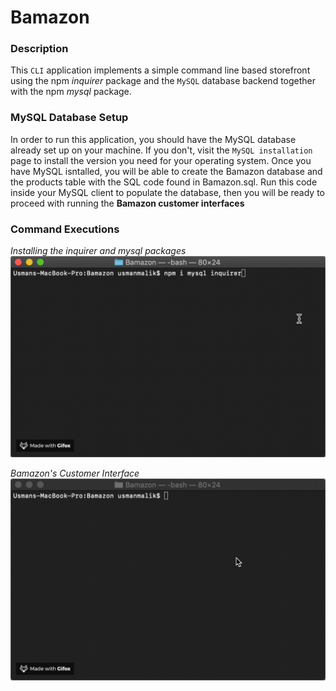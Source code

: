 # Bamazon
### Description
This `CLI` application implements a simple command line based storefront using the npm *inquirer* package and the `MySQL` database backend together with the npm *mysql* package. 

### MySQL Database Setup
In order to run this application, you should have the MySQL database already set up on your machine. If you don't, visit the `MySQL installation` page to install the version you need for your operating system. Once you have MySQL isntalled, you will be able to create the Bamazon database and the products table with the SQL code found in Bamazon.sql. Run this code inside your MySQL client  to populate the database, then you will be ready to proceed with running the **Bamazon customer interfaces**

### Command Executions
*Installing the inquirer and mysql packages*
  ![!](https://github.com/maliksaabb/Bamazon/blob/master/gifdemos/inquirernmysql.gif)

*Bamazon's Customer Interface*
![!](https://github.com/maliksaabb/Bamazon/blob/master/gifdemos/nodebamazoncustomer.gif)
  
  

